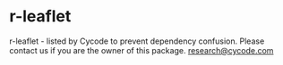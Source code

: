 # r-leaflet
r-leaflet - listed by Cycode to prevent dependency confusion.
Please contact us if you are the owner of this package.
research@cycode.com
